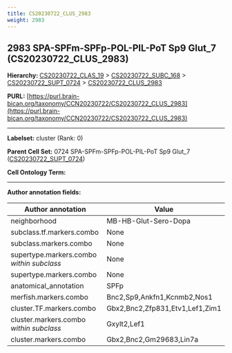 ```yaml
---
title: CS20230722_CLUS_2983
weight: 2983
---
```

## 2983 SPA-SPFm-SPFp-POL-PIL-PoT Sp9 Glut_7 (CS20230722_CLUS_2983)
<b>Hierarchy: </b>
[CS20230722_CLAS_19](../CS20230722_CLAS_19) >
[CS20230722_SUBC_168](../CS20230722_SUBC_168) >
[CS20230722_SUPT_0724](../CS20230722_SUPT_0724) >
[CS20230722_CLUS_2983](../CS20230722_CLUS_2983)

**PURL:** [https://purl.brain-bican.org/taxonomy/CCN20230722/CS20230722_CLUS_2983](https://purl.brain-bican.org/taxonomy/CCN20230722/CS20230722_CLUS_2983)

---


**Labelset:** cluster (Rank: 0)

**Parent Cell Set:** 0724 SPA-SPFm-SPFp-POL-PIL-PoT Sp9 Glut_7 ([CS20230722_SUPT_0724](../CS20230722_SUPT_0724))



**Cell Ontology Term:** 

[MARKER GENES.]: #


---

[TRANSFERRED ANNOTATIONS.]: #


[AUTHOR ANNOTATION FIELDS.]: #


**Author annotation fields:**

| Author annotation | Value |
|-------------------|-------|
|neighborhood|MB-HB-Glut-Sero-Dopa|
|subclass.tf.markers.combo|None|
|subclass.markers.combo|None|
|supertype.markers.combo _within subclass_|None|
|supertype.markers.combo|None|
|anatomical_annotation|SPFp|
|merfish.markers.combo|Bnc2,Sp9,Ankfn1,Kcnmb2,Nos1|
|cluster.TF.markers.combo|Gbx2,Bnc2,Zfp831,Etv1,Lef1,Zim1|
|cluster.markers.combo _within subclass_|Gxylt2,Lef1|
|cluster.markers.combo|Gbx2,Bnc2,Gm29683,Lin7a|
